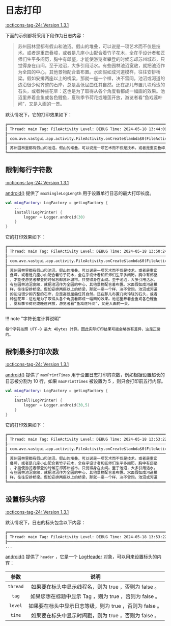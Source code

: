 # 日志打印

[:octicons-tag-24: Version 1.3.1](https://sakurajimamaii.github.io/AVE-DOC/version/tools/#131)

下面的示例都将采用下段作为日志内容：

> 苏州园林里都有假山和池沼。假山的堆叠，可以说是一项艺术而不仅是技术。或者是重峦叠嶂，或者是几座小山配合着竹子花木，全在乎设计者和匠师们生平多阅历，胸中有邱壑，才能使游览者攀登的时候忘却苏州城市，只觉得身在山间。至于池沼，大多引用活水。有些园林池沼宽敞，就把池沼作为全园的中心，其他景物配合着布置。水面假如成河道模样，往往安排桥梁。假如安排两座以上的桥梁，那就一座一个样，决不雷同。池沼或河道的边沿很少砌齐整的石岸，总是高低屈曲任其自然。还在那儿布置几块玲珑的石头，或者种些花草：这也是为了取得从各个角度看都成一幅画的效果。池沼里养着金鱼或各色鲤鱼，夏秋季节荷花或睡莲开放，游览者看“鱼戏莲叶间”，又是入画的一景。

默认情况下，它的打印效果如下：

```xml
╔══════════════════════════════════════════════════════════════════════════════════════════════════════════════════════════════════════════════════════════════════════════════════════════════════════════════════════════════════════════════════════════════════════════════════════════════════════════════════════════════════════════════════════════════════════════════════════════════════════════════════════════════════════════════════════════════════════════════════════════════════════════════════════════════════════════════════════════════════════════════════════
║ Thread: main Tag: FileActivity Level: DEBUG Time: 2024-05-18 13:44:09
╟──────────────────────────────────────────────────────────────────────────────────────────────────────────────────────────────────────────────────────────────────────────────────────────────────────────────────────────────────────────────────────────────────────────────────────────────────────────────────────────────────────────────────────────────────────────────────────────────────────────────────────────────────────────────────────────────────────────────────────────────────────────────────────────────────────────────────────────────────────────────────────
║ com.ave.vastgui.app.activity.FileActivity.onCreate$lambda$0(FileActivity.kt:47)
╟──────────────────────────────────────────────────────────────────────────────────────────────────────────────────────────────────────────────────────────────────────────────────────────────────────────────────────────────────────────────────────────────────────────────────────────────────────────────────────────────────────────────────────────────────────────────────────────────────────────────────────────────────────────────────────────────────────────────────────────────────────────────────────────────────────────────────────────────────────────────────────
║ 苏州园林里都有假山和池沼。假山的堆叠，可以说是一项艺术而不仅是技术。或者是重峦叠嶂，或者是几座小山配合着竹子花木，全在乎设计者和匠师们生平多阅历，胸中有邱壑，才能使游览者攀登的时候忘却苏州城市，只觉得身在山间。至于池沼，大多引用活水。有些园林池沼宽敞，就把池沼作为全园的中心，其他景物配合着布置。水面假如成河道模样，往往安排桥梁。假如安排两座以上的桥梁，那就一座一个样，决不雷同。池沼或河道的边沿很少砌齐整的石岸，总是高低屈曲任其自然。还在那儿布置几块玲珑的石头，或者种些花草：这也是为了取得从各个角度看都成一幅画的效果。池沼里养着金鱼或各色鲤鱼，夏秋季节荷花或睡莲开放，游览者看“鱼戏莲叶间”，又是入画的一景。
╚══════════════════════════════════════════════════════════════════════════════════════════════════════════════════════════════════════════════════════════════════════════════════════════════════════════════════════════════════════════════════════════════════════════════════════════════════════════════════════════════════════════════════════════════════════════════════════════════════════════════════════════════════════════════════════════════════════════════════════════════════════════════════════════════════════════════════════════════════════════════════════

```

## 限制每行字符数

[:octicons-tag-24: Version 1.3.1](https://sakurajimamaii.github.io/AVE-DOC/version/tools/#131)

[android()](https://api.ave.entropy2020.cn/tools/com.ave.vastgui.tools.log/android.html) 提供了 `maxSingleLogLength` 用于设置单行日志的最大打印长度。

```kotlin
val mLogFactory: LogFactory = getLogFactory {
    ...
    install(LogPrinter) {
        logger = Logger.android(30)
    }
}
```

它的打印效果如下：

```xml
╔════════════════════════════════════════════════════════════════════════════════
║ Thread: main Tag: FileActivity Level: DEBUG Time: 2024-05-18 13:50:24
╟────────────────────────────────────────────────────────────────────────────────
║ com.ave.vastgui.app.activity.FileActivity.onCreate$lambda$0(FileActivity.kt:47)
╟────────────────────────────────────────────────────────────────────────────────
║ 苏州园林里都有假山和池沼。假山的堆叠，可以说是一项艺术而不仅是技术。或者是重峦
║ 叠嶂，或者是几座小山配合着竹子花木，全在乎设计者和匠师们生平多阅历，胸中有邱壑
║ ，才能使游览者攀登的时候忘却苏州城市，只觉得身在山间。至于池沼，大多引用活水。
║ 有些园林池沼宽敞，就把池沼作为全园的中心，其他景物配合着布置。水面假如成河道模
║ 样，往往安排桥梁。假如安排两座以上的桥梁，那就一座一个样，决不雷同。池沼或河道
║ 的边沿很少砌齐整的石岸，总是高低屈曲任其自然。还在那儿布置几块玲珑的石头，或者
║ 种些花草：这也是为了取得从各个角度看都成一幅画的效果。池沼里养着金鱼或各色鲤鱼
║ ，夏秋季节荷花或睡莲开放，游览者看“鱼戏莲叶间”，又是入画的一景。
╚════════════════════════════════════════════════════════════════════════════════
```

!!! note "字符长度计算说明"

    每个字符按照 UTF-8 最大 4Bytes 计算。因此实际打印结果可能会略微有差异，这是正常的。

## 限制最多打印次数

[:octicons-tag-24: Version 1.3.1](https://sakurajimamaii.github.io/AVE-DOC/version/tools/#131)

[android()](https://api.ave.entropy2020.cn/tools/com.ave.vastgui.tools.log/android.html) 提供了 `maxPrintTimes` 用于设置日志打印的次数，例如根据设置超长的日志被分割为 10 行，如果 `maxPrintTimes` 被设置为 5 ，则只会打印前五行内容。

```kotlin
val mLogFactory: LogFactory = getLogFactory {
    ...
    install(LogPrinter) {
        logger = Logger.android(30,5)
    }
}
```

它的打印效果如下：

```xml
╔════════════════════════════════════════════════════════════════════════════════
║ Thread: main Tag: FileActivity Level: DEBUG Time: 2024-05-18 13:53:22
╟────────────────────────────────────────────────────────────────────────────────
║ com.ave.vastgui.app.activity.FileActivity.onCreate$lambda$0(FileActivity.kt:47)
╟────────────────────────────────────────────────────────────────────────────────
║ 苏州园林里都有假山和池沼。假山的堆叠，可以说是一项艺术而不仅是技术。或者是重峦
║ 叠嶂，或者是几座小山配合着竹子花木，全在乎设计者和匠师们生平多阅历，胸中有邱壑
║ ，才能使游览者攀登的时候忘却苏州城市，只觉得身在山间。至于池沼，大多引用活水。
║ 有些园林池沼宽敞，就把池沼作为全园的中心，其他景物配合着布置。水面假如成河道模
║ 样，往往安排桥梁。假如安排两座以上的桥梁，那就一座一个样，决不雷同。池沼或河道
╚════════════════════════════════════════════════════════════════════════════════
```

## 设置标头内容

[:octicons-tag-24: Version 1.3.1](https://sakurajimamaii.github.io/AVE-DOC/version/tools/#131)

默认情况下，日志的标头包含以下内容：

```xml
╔════════════════════════════════════════════════════════════════════════════════
║ Thread: main Tag: FileActivity Level: DEBUG Time: 2024-05-18 13:53:22
╟────────────────────────────────────────────────────────────────────────────────
...
```

[android()](https://api.ave.entropy2020.cn/tools/com.ave.vastgui.tools.log/android.html) 提供了 `header` ，它是一个 [LogHeader](https://api.ave.entropy2020.cn/tools/com.ave.vastgui.tools.log.base/-log-header/index.html) 对象，可以用来设置标头的内容：

|   参数   |                          说明                           |
| :------: | :-----------------------------------------------------: |
| `thread` |  如果要在标头中显示线程名，则为 true ，否则为 false 。  |
|  `tag`   | 如果您想在标题中显示 Tag ，则为 true ，否则为 false 。  |
| `level`  | 如果要在标头中显示日志等级，则为 true ，否则为 false 。 |
|  `time`  |  如果要在标头中显示时间戳，则为 true ，否则为 false 。  |
